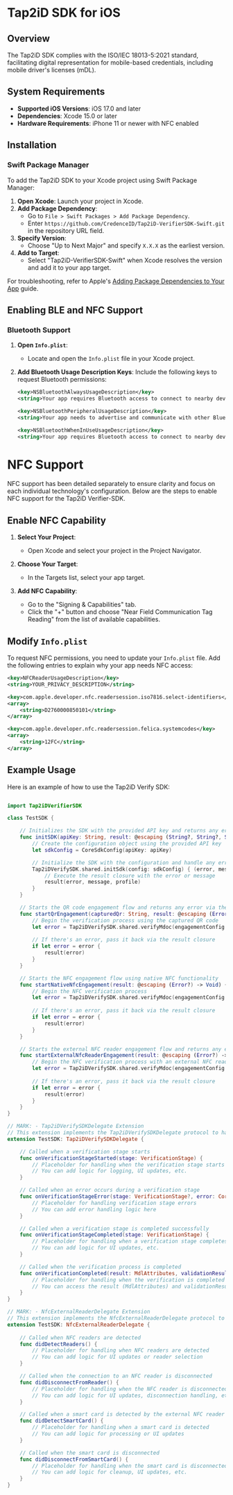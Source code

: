 # Tap2iD SDK for iOS

## Overview

The Tap2iD SDK complies with the ISO/IEC 18013-5:2021 standard, facilitating digital representation for mobile-based credentials, including mobile driver's licenses (mDL). 

## System Requirements

- **Supported iOS Versions**: iOS 17.0 and later
- **Dependencies**: Xcode 15.0 or later
- **Hardware Requirements**: iPhone 11 or newer with NFC enabled

## Installation

### Swift Package Manager

To add the Tap2iD SDK to your Xcode project using Swift Package Manager:

1. **Open Xcode**: Launch your project in Xcode.
2. **Add Package Dependency**:
   - Go to `File > Swift Packages > Add Package Dependency`.
   - Enter `https://github.com/CredenceID/Tap2iD-VerifierSDK-Swift.git` in the repository URL field.
3. **Specify Version**:
   - Choose "Up to Next Major" and specify `X.X.X` as the earliest version.
4. **Add to Target**:
   - Select "Tap2iD-VerifierSDK-Swift" when Xcode resolves the version and add it to your app target.

For troubleshooting, refer to Apple's [Adding Package Dependencies to Your App](https://developer.apple.com/library/archive/documentation/Xcode/Adding_Package_Dependencies_to_Your_App/) guide.

## Enabling BLE and NFC Support

### Bluetooth Support

1. **Open `Info.plist`**:
   - Locate and open the `Info.plist` file in your Xcode project.

2. **Add Bluetooth Usage Description Keys**:
   Include the following keys to request Bluetooth permissions:

   ```xml
   <key>NSBluetoothAlwaysUsageDescription</key>
   <string>Your app requires Bluetooth access to connect to nearby devices even in the background.</string>
   
   <key>NSBluetoothPeripheralUsageDescription</key>
   <string>Your app needs to advertise and communicate with other Bluetooth devices.</string>
   
   <key>NSBluetoothWhenInUseUsageDescription</key>
   <string>Your app requires Bluetooth access to connect to nearby devices while in use.</string>


# NFC Support

NFC support has been detailed separately to ensure clarity and focus on each individual technology's configuration. Below are the steps to enable NFC support for the Tap2iD Verifier-SDK.

## Enable NFC Capability

1. **Select Your Project**:
   - Open Xcode and select your project in the Project Navigator.

2. **Choose Your Target**:
   - In the Targets list, select your app target.

3. **Add NFC Capability**:
   - Go to the "Signing & Capabilities" tab.
   - Click the "+" button and choose "Near Field Communication Tag Reading" from the list of available capabilities.

## Modify `Info.plist`

To request NFC permissions, you need to update your `Info.plist` file. Add the following entries to explain why your app needs NFC access:

```xml
<key>NFCReaderUsageDescription</key>
<string>YOUR_PRIVACY_DESCRIPTION</string>

<key>com.apple.developer.nfc.readersession.iso7816.select-identifiers</key>
<array>
    <string>D2760000850101</string>
</array>

<key>com.apple.developer.nfc.readersession.felica.systemcodes</key>
<array>
    <string>12FC</string>
</array>

```


## Example Usage

Here is an example of how to use the Tap2iD Verify SDK:

```swift

import Tap2iDVerifierSDK

class TestSDK {

    // Initializes the SDK with the provided API key and returns any error or message via the result closure
    func initSDK(apiKey: String, result: @escaping (String?, String?, String?) -> Void) {
        // Create the configuration object using the provided API key
        let sdkConfig = CoreSdkConfig(apiKey: apiKey)

        // Initialize the SDK with the configuration and handle any error or message returned
        Tap2iDVerifySDK.shared.initSdk(config: sdkConfig) { (error, message, profile) in
            // Execute the result closure with the error or message
            result(error, message, profile)
        }
    }

    // Starts the QR code engagement flow and returns any error via the result closure
    func startQrEngagement(capturedQr: String, result: @escaping (Error?) -> Void) {
        // Begin the verification process using the captured QR code
        let error = Tap2iDVerifySDK.shared.verifyMdoc(engagementConfig: .qrCode(capturedQr), delegate: self)
        
        // If there's an error, pass it back via the result closure
        if let error = error {
            result(error)
        }
    }

    // Starts the NFC engagement flow using native NFC functionality
    func startNativeNfcEngagement(result: @escaping (Error?) -> Void) {
        // Begin the NFC verification process
        let error = Tap2iDVerifySDK.shared.verifyMdoc(engagementConfig: .nfc, delegate: self)
        
        // If there's an error, pass it back via the result closure
        if let error = error {
            result(error)
        }
    }

    // Starts the external NFC reader engagement flow and returns any error via the result closure
    func startExternalNfcReaderEngagement(result: @escaping (Error?) -> Void) {
        // Begin the NFC verification process with an external NFC reader
        let error = Tap2iDVerifySDK.shared.verifyMdoc(engagementConfig: .nfcExternalReader, delegate: self, readerDelegate: self)
        
        // If there's an error, pass it back via the result closure
        if let error = error {
            result(error)
        }
    }
}

// MARK: - Tap2iDVerifySDKDelegate Extension
// This extension implements the Tap2iDVerifySDKDelegate protocol to handle the verification process
extension TestSDK: Tap2iDVerifySDKDelegate {

    // Called when a verification stage starts
    func onVerificationStageStarted(stage: VerificationStage) {
        // Placeholder for handling when the verification stage starts
        // You can add logic for logging, UI updates, etc.
    }

    // Called when an error occurs during a verification stage
    func onVerificationStageError(stage: VerificationStage?, error: CoreCredenceErrorStruct?) {
        // Placeholder for handling verification stage errors
        // You can add error handling logic here
    }

    // Called when a verification stage is completed successfully
    func onVerificationStageCompleted(stage: VerificationStage) {
        // Placeholder for handling when a verification stage completes
        // You can add logic for UI updates, etc.
    }

    // Called when the verification process is completed
    func onVerificationCompleted(result: MdlAttributes, validationResult: [CoreCredenceErrorStruct]) {
        // Placeholder for handling when the verification is completed
        // You can access the result (MdlAttributes) and validationResult (errors) for processing
    }
}

// MARK: - NfcExternalReaderDelegate Extension
// This extension implements the NfcExternalReaderDelegate protocol to handle NFC reader events
extension TestSDK: NfcExternalReaderDelegate {
    
    // Called when NFC readers are detected
    func didDetectReaders() {
        // Placeholder for handling when NFC readers are detected
        // You can add logic for UI updates or reader selection
    }

    // Called when the connection to an NFC reader is disconnected
    func didDisconnectFromReader() {
        // Placeholder for handling when the NFC reader is disconnected
        // You can add logic for UI updates, disconnection handling, etc.
    }

    // Called when a smart card is detected by the external NFC reader
    func didDetectSmartCard() {
        // Placeholder for handling when a smart card is detected
        // You can add logic for processing or UI updates
    }

    // Called when the smart card is disconnected
    func didDisconnectFromSmartCard() {
        // Placeholder for handling when the smart card is disconnected
        // You can add logic for cleanup, UI updates, etc.
    }
}

```
